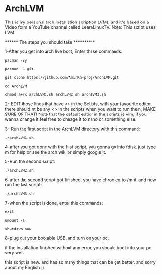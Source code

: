 # ArchLVM
This is my personal arch installation script(on LVM), and it's based on a Video form a YouTube channel called LearnLinuxTV.
Note: This script uses LVM

****** The steps you should take **********

1-After you get into arch live boot, Enter these commands:
	
	pacman -Sy
	
	pacman -S git
	
	git clone https://github.com/AmirKh-prog/ArchLVM.git
	
	cd ArchLVM
	
	chmod a+rx archLVM1.sh archLVM2.sh archLVM3.sh


	
2- EDIT those lines that have <> in the Sctipts, with your favourite editor.
   there should'nt be any <> in the scripts when you want to run them, MAKE SURE OF THAT!
Note that the default edtior in the scripts is vim, if you wanna change it feel free to chnage it to nano or something else.



3- Run the first script in the ArchLVM directory with this command:
	
	./archLVM1.sh

4-after you got done with the first script, you gonna go into fdisk. just type m for help or see the arch wiki or simply google it.

5-Run the second script:
	
	./archLVM2.sh

6-after the second script got finished, you have chrooted to /mnt. and now run the last script:
	
	./archLVM3.sh

7-when the script is done, enter this commands:
	
	exit
	
	umount -a
	
	shutdown now
8-plug out your bootable USB. and turn on your pc.

if the installation finished without any error, you should boot into your pc very well.

this script is new. and has so many things that can be get better.
and sorry about my English :)
